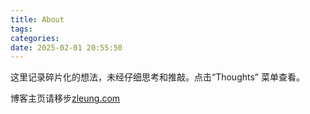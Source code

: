 ```yaml
---
title: About
tags:
categories:
date: 2025-02-01 20:55:50
---
```


这里记录碎片化的想法，未经仔细思考和推敲。点击“Thoughts” 菜单查看。

博客主页请移步[zleung.com](https://zleung.com)

